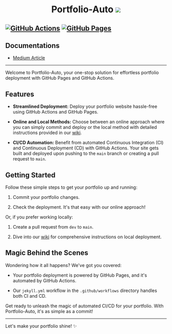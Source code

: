 <h1 align='center'>
    Portfolio-Auto
    <img src='https://github.com/nipdep/Portfolio-Auto/assets/46063855/b80a4c3b-9d41-4f84-96b3-2c2c12821f32'/> 
</h1>
<!-- <h2 align='center'> ZeroShot-ActivityMonitor </h2>
# 
![video_image-joogv4KIS1]() -->



[![GitHub Actions](https://img.shields.io/badge/CI%2FCD-GitHub%20Actions-brightgreen)](https://github.com/nipdep/Portfolio-Auto/actions)
[![GitHub Pages](https://img.shields.io/badge/Deployment-GitHub%20Pages-blue)](https://yourportfolioURLhere.com)
---
## Documentations
- [Medium Article](https://medium.com/@nipundeelaka/the-easiest-way-to-build-your-portfolio-ab797c42301e)

---

Welcome to Portfolio-Auto, your one-stop solution for effortless portfolio deployment with GitHub Pages and GitHub Actions.

## Features

- **Streamlined Deployment:** Deploy your portfolio website hassle-free using GitHub Actions and GitHub Pages.

- **Online and Local Methods:** Choose between an online approach where you can simply commit and deploy or the local method with detailed instructions provided in our [wiki](https://github.com/nipdep/Portfolio-Auto/wiki).

- **CI/CD Automation:** Benefit from automated Continuous Integration (CI) and Continuous Deployment (CD) with GitHub Actions. Your site gets built and deployed upon pushing to the `main` branch or creating a pull request to `main`.

## Getting Started

Follow these simple steps to get your portfolio up and running:

1. Commit your portfolio changes.

2. Check the deployment. It's that easy with our online approach!

Or, if you prefer working locally:

1. Create a pull request from `dev` to `main`.

2. Dive into our [wiki](https://github.com/nipdep/Portfolio-Auto/wiki) for comprehensive instructions on local deployment.

## Magic Behind the Scenes

Wondering how it all happens? We've got you covered:

- Your portfolio deployment is powered by GitHub Pages, and it's automated by GitHub Actions.

- Our `jekyll.yml` workflow in the `.github/workflows` directory handles both CI and CD. 

Get ready to unleash the magic of automated CI/CD for your portfolio. With Portfolio-Auto, it's as simple as a commit!

---

Let's make your portfolio shine! ✨

